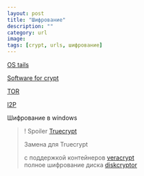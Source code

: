 ```yaml
---
layout: post
title: "Шифрование"
description: ""
category: url
image: 
tags: [crypt, urls, шифрование]
---
```


[OS tails](https://tails.boum.org/)

[Software for crypt](http://en.wikipedia.org/wiki/Comparison_of_disk_encryption_software)

[TOR](https://www.torproject.org/)

[I2P](http://geti2p.net/en/)

Шифрование в windows

>! Spoiler [Truecrypt](http://www.oldapps.com/truecrypt.php)
>
>Замена для Truecrypt 
>
>с поддержкой контейнеров [veracrypt](https://veracrypt.codeplex.com/)
><br>полное шифрование диска [diskcryptor](http://diskcryptor.net/)
